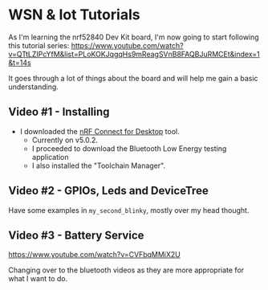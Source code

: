 # WSN & Iot Tutorials

As I'm learning the nrf52840 Dev Kit board, I'm now going to start following this tutorial series: https://www.youtube.com/watch?v=QTtLZIPcYfM&list=PLoKOKJqgqHs9mReagSVnB8FAQBJuRMCEt&index=1&t=14s

It goes through a lot of things about the board and will help me gain a basic understanding.

## Video #1 - Installing

* I downloaded the [nRF Connect for Desktop](https://www.nordicsemi.com/Products/Development-tools/nRF-Connect-for-Desktop/Download?lang=en#infotabs) tool.
  * Currently on v5.0.2.
  * I proceeded to download the Bluetooth Low Energy testing application
  * I also installed the "Toolchain Manager".

## Video #2 - GPIOs, Leds and DeviceTree

Have some examples in `my_second_blinky`, mostly over my head thought.

## Video #3 - Battery Service

https://www.youtube.com/watch?v=CVFbqMMiX2U

Changing over to the bluetooth videos as they are more appropriate for what I want to do.

